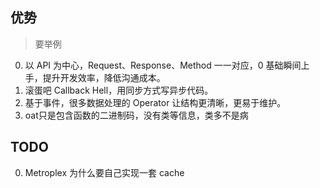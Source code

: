 优势
---

> 要举例

0. 以 API 为中心，Request、Response、Method 一一对应，0 基础瞬间上手，提升开发效率，降低沟通成本。
0. 滚蛋吧 Callback Hell，用同步方式写异步代码。
0. 基于事件，很多数据处理的 Operator 让结构更清晰，更易于维护。
0. oat只是包含函数的二进制码，没有类等信息，类多不是病


TODO
---

0. Metroplex 为什么要自己实现一套 cache
